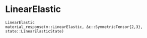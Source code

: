 # LinearElastic
```@docs
LinearElastic
material_response(m::LinearElastic, Δε::SymmetricTensor{2,3}, state::LinearElasticState)
```